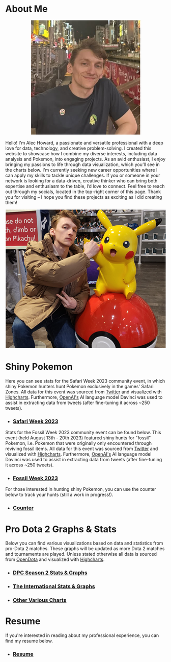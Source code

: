 # About Me

<p align="center">
  <img src="./assets/pictures/alec_in_japan.png" />
</p>

Hello! I'm Alec Howard, a passionate and versatile professional with a deep love for data, technology, and creative problem-solving. I created this website to showcase how I combine my diverse interests, including data analysis and Pokemon, into engaging projects. As an avid enthusiast, I enjoy bringing my passions to life through data visualization, which you’ll see in the charts below. I'm currently seeking new career opportunities where I can apply my skills to tackle unique challenges. If you or someone in your network is looking for a data-driven, creative thinker who can bring both expertise and enthusiasm to the table, I’d love to connect. Feel free to reach out through my socials, located in the top-right corner of this page. Thank you for visiting – I hope you find these projects as exciting as I did creating them!

<p align="center">
  <img src="./assets/pictures/alec_and_pikachu.png" />
</p>

# Shiny Pokemon 

Here you can see stats for the Safari Week 2023 community event, in which shiny Pokemon hunters hunt Pokemon exclusively in the games' Safari Zones. All data for this event was sourced from [Twitter](https://www.twitter.com) and visualized with [Highcharts](https://www.highcharts.com/). Furthermore, [OpenAI's](https://openai.com/) AI language model Davinci was used to assist in extracting data from tweets (after fine-tuning it across ~250 tweets).

- ### [Safari Week 2023](Pokemon/SafariWeek2023)

Stats for the Fossil Week 2023 community event can be found below. This event (held August 13th - 20th 2023) featured shiny hunts for "fossil" Pokemon, i.e. Pokemon that were originally only encountered through reviving fossil items. All data for this event was sourced from [Twitter](https://www.twitter.com) and visualized with [Highcharts](https://www.highcharts.com/). Furthermore, [OpenAI's](https://openai.com/) AI language model Davinci was used to assist in extracting data from tweets (after fine-tuning it across ~250 tweets).

- ### [Fossil Week 2023](Pokemon/FossilWeek2023)

For those interested in hunting shiny Pokemon, you can use the counter below to track your hunts (still a work in progress!).

- ### [Counter](Counter/shiny_pokemon_counter.html "Click to view counter in full")

# Pro Dota 2 Graphs & Stats

Below you can find various visualizations based on data and statistics from pro-Dota 2 matches. These graphs will be updated as more Dota 2 matches and tournaments are played. Unless stated otherwise all data is sourced from [OpenDota](https://www.opendota.com) and visualized with [Highcharts](https://www.highcharts.com/).

- ### [DPC Season 2 Stats & Graphs](DPC1S2)

- ### [The International Stats & Graphs](TI)

- ### [Other Various Charts](Various)

# Resume

If you're interested in reading about my professional experience, you can find my resume below.
- ### [Resume](Resume/resume.md)